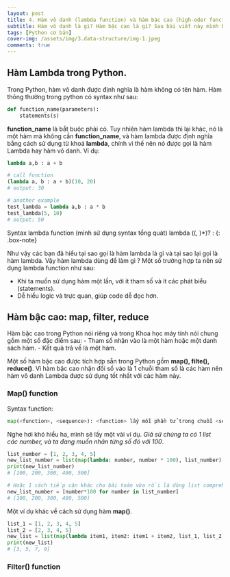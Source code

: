 ```yaml
---
layout: post 
title: 4. Hàm vô danh (lambda function) và hàm bậc cao (high-oder function).
subtitle: Hàm vô danh là gì? Hàm bậc cao là gì? Sau bài viết này mình hi vọng chúng ta sẽ hiểu được những chủ đề nâng cao này trong python.
tags: [Python cơ bản]
cover-img: /assets/img/3.data-structure/img-1.jpeg
comments: true
---
```


## Hàm Lambda trong Python.

Trong Python, hàm vô danh được định nghĩa là hàm không có tên hàm. Hàm thông thường trong python có syntax như sau: 

```python 
def function_name(parameters):
    statements(s)
```
**function_name** là bắt buộc phải có. Tuy nhiên hàm lambda thì lại khác, nó là một hàm mà không cần **function_name**, và hàm lambda được định nghĩa bằng cách sử dụng từ khoá **lambda**, chính vì thế nên nó được gọi là hàm Lambda hay hàm vô danh. Ví dụ:

```python
lambda a,b : a + b

# call function
(lambda a, b : a + b)(10, 20)
# output: 30

# another example
test_lambda = lambda a,b : a * b
test_lambda(5, 10)
# output: 50
```

Syntax lambda function (mình sử dụng syntax tổng quát)
lambda (<param>(, <param>)*)? : <expression>
{: .box-note}


Như vậy các bạn đã hiểu tại sao gọi là hàm lambda là gì và tại sao lại gọi là hàm lambda. Vậy hàm lambda dùng để làm gì ? Một số trường hợp ta nên sử dụng lambda function như sau:
- Khi ta muốn sử dụng hàm một lần, với ít tham số và ít các phát biểu (statements).
- Dễ hiểu logic và trực quan, giúp code dễ đọc hơn.

## Hàm bậc cao: map, filter, reduce

Hàm bậc cao trong Python nói riêng và trong Khoa học máy tính nói chung gồm một số đặc điểm sau:
    - Tham số nhận vào là một hàm hoặc một danh sách hàm.
    - Kết quả trả về là một hàm.

Một số hàm bậc cao được tích hợp sẵn trong Python gồm **map(), filte(), reduce()**. Vì hàm bậc cao nhận đối số vào là 1 chuỗi tham số là các hàm nên hàm vô danh Lambda được sử dụng tốt nhất với các hàm này.

### Map() function

Syntax function:

```python
map(<function>, <sequence>): <function> lấy mỗi phần tử trong chuỗi <sequence> và trả về một trình lặp.
```

Nghe hơi khó hiểu ha, mình sẽ lấy một vài ví dụ. _Giả sử chúng ta có 1 list các number, và ta đang muốn nhân từng số đó với 100_. 

```python
list_number = [1, 2, 3, 4, 5]
new_list_number = list(map(lambda: number, number * 100), list_number)
print(new_list_number)
# [100, 200, 300, 400, 500]

# Hoặc 1 cách tiếp cận khác cho bài toán vừa rồi là dùng list comprehension
new_list_number = [number*100 for number in list_number]
# [100, 200, 300, 400, 500]
```

Một ví dụ khác về cách sử dụng hàm **map()**.

```python
list_1 = [1, 2, 3, 4, 5]
list_2 = [2, 3, 4, 5]
new_list = list(map(lambda item1, item2: item1 + item2, list_1, list_2))
print(new_list)
# [3, 5, 7, 9]
```

### Filter() function